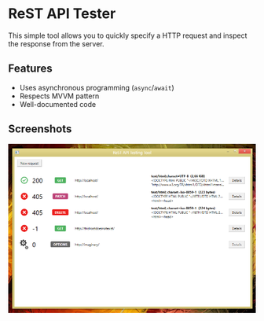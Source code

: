 # ReST API Tester

This simple tool allows you to quickly specify a HTTP request and inspect the response from the server.

## Features

* Uses asynchronous programming (`async`/`await`)
* Respects MVVM pattern
* Well-documented code

## Screenshots

<img src="Screenshots/main.png" />
